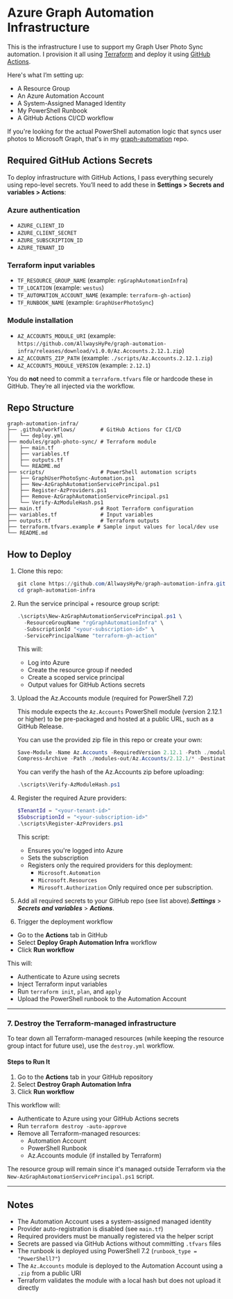 # Azure Graph Automation Infrastructure

This is the infrastructure I use to support my Graph User Photo Sync automation. I provision it all using [Terraform](https://www.terraform.io/) and deploy it using [GitHub Actions](https://docs.github.com/en/actions).

Here's what I’m setting up:

- A Resource Group
- An Azure Automation Account
- A System-Assigned Managed Identity
- My PowerShell Runbook
- A GitHub Actions CI/CD workflow

If you're looking for the actual PowerShell automation logic that syncs user photos to Microsoft Graph, that's in my [graph-automation](https://github.com/AllwaysHyPe/graph-automation) repo.

## Required GitHub Actions Secrets

To deploy infrastructure with GitHub Actions, I pass everything securely using repo-level secrets.
You’ll need to add these in **Settings > Secrets and variables > Actions**:

### Azure authentication
- `AZURE_CLIENT_ID`
- `AZURE_CLIENT_SECRET`
- `AZURE_SUBSCRIPTION_ID`
- `AZURE_TENANT_ID`

### Terraform input variables
- `TF_RESOURCE_GROUP_NAME` (example: `rgGraphAutomationInfra`)
- `TF_LOCATION` (example: `westus`)
- `TF_AUTOMATION_ACCOUNT_NAME` (example: `terraform-gh-action`)
- `TF_RUNBOOK_NAME` (example: `GraphUserPhotoSync`)

### Module installation

- `AZ_ACCOUNTS_MODULE_URI` (example: `https://github.com/AllwaysHyPe/graph-automation-infra/releases/download/v1.0.0/Az.Accounts.2.12.1.zip`)
- `AZ_ACCOUNTS_ZIP_PATH` (example: `./scripts/Az.Accounts.2.12.1.zip`)
- `AZ_ACCOUNTS_MODULE_VERSION` (example: `2.12.1`)

You do **not** need to commit a `terraform.tfvars` file or hardcode these in GitHub. They’re all injected via the workflow.

## Repo Structure

```
graph-automation-infra/
├── .github/workflows/        # GitHub Actions for CI/CD
│   └── deploy.yml
├── modules/graph-photo-sync/ # Terraform module
│   ├── main.tf
│   ├── variables.tf
│   ├── outputs.tf
│   └── README.md
├── scripts/                  # PowerShell automation scripts
│   ├── GraphUserPhotoSync-Automation.ps1
│   ├── New-AzGraphAutomationServicePrincipal.ps1
│   ├── Register-AzProviders.ps1
│   ├── Remove-AzGraphAutomationServicePrincipal.ps1
│   └── Verify-AzModuleHash.ps1
├── main.tf                   # Root Terraform configuration
├── variables.tf              # Input variables
├── outputs.tf                # Terraform outputs
├── terraform.tfvars.example # Sample input values for local/dev use
└── README.md
```

## How to Deploy

1. Clone this repo:
   ```powershell
   git clone https://github.com/AllwaysHyPe/graph-automation-infra.git
   cd graph-automation-infra
   ```

2. Run the service principal + resource group script:
   ```powershell
   .\scripts\New-AzGraphAutomationServicePrincipal.ps1 \
     -ResourceGroupName "rgGraphAutomationInfra" \
     -SubscriptionId "<your-subscription-id>" \
     -ServicePrincipalName "terraform-gh-action"
   ```
   This will:
   - Log into Azure
   - Create the resource group if needed
   - Create a scoped service principal
   - Output values for GitHub Actions secrets

3. Upload the Az.Accounts module (required for PowerShell 7.2)

   This module expects the `Az.Accounts` PowerShell module (version 2.12.1 or higher) to be pre-packaged and hosted at a public URL, such as a GitHub Release.

   You can use the provided zip file in this repo or create your own:

   ```powershell
   Save-Module -Name Az.Accounts -RequiredVersion 2.12.1 -Path ./modules-out
   Compress-Archive -Path ./modules-out/Az.Accounts/2.12.1/* -DestinationPath ./scripts/Az.Accounts.2.12.1.zip
   ```

   You can verify the hash of the Az.Accounts zip before uploading:

   ```powershell
   .\scripts\Verify-AzModuleHash.ps1
   ```

4. Register the required Azure providers:
   ```powershell
   $TenantId = "<your-tenant-id>"
   $SubscriptionId = "<your-subscription-id>"
   .\scripts\Register-AzProviders.ps1
   ```
   This script:
   - Ensures you're logged into Azure
   - Sets the subscription
   - Registers only the required providers for this deployment:
      - ```Microsoft.Automation```
      - ```Microsoft.Resources```
      - ```Mirosoft.Authorization```
   Only required once per subscription.

5. Add all required secrets to your GitHub repo (see list above).***Settings*** > ***Secrets and variables*** > ***Actions***.

6. Trigger the deployment workflow
- Go to the **Actions** tab in GitHub
- Select **Deploy Graph Automation Infra** workflow
- Click **Run workflow**

This will:
- Authenticate to Azure using secrets
- Inject Terraform input variables
- Run ```terraform init```, ```plan```, and ```apply```
- Upload the PowerShell runbook to the Automation Account

---

### 7. Destroy the Terraform-managed infrastructure

To tear down all Terraform-managed resources (while keeping the resource group intact for future use), use the `destroy.yml` workflow.

#### Steps to Run It

1. Go to the **Actions** tab in your GitHub repository  
2. Select **Destroy Graph Automation Infra**
3. Click **Run workflow**

This workflow will:
- Authenticate to Azure using your GitHub Actions secrets
- Run `terraform destroy -auto-approve`
- Remove all Terraform-managed resources:
  - Automation Account
  - PowerShell Runbook
  - Az.Accounts module (if installed by Terraform)

The resource group will remain since it's managed outside Terraform via the `New-AzGraphAutomationServicePrincipal.ps1` script.

---

## Notes
- The Automation Account uses a system-assigned managed identity
- Provider auto-registration is disabled (see ```main.tf```)
- Required providers must be manually registered via the helper script
- Secrets are passed via GitHub Actions without committing ```.tfvars``` files
- The runbook is deployed using PowerShell 7.2 (`runbook_type = "PowerShell7"`)
- The `Az.Accounts` module is deployed to the Automation Account using a `.zip` from a public URI
- Terraform validates the module with a local hash but does not upload it directly



